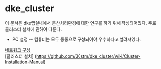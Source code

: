 dke_cluster
===========



이 문서은 dke랩실내에서 분산처리환경에 대한 연구를 하기 위해 작성되어있다.
주로 클러스터 설치에 관하여 다룬다. 

- PC 설정
-- 컴퓨터는 모두 동종으로 구성되어야 우수하다고 알려져있다.


[네트워크 구성](https://github.com/30stm/dke_cluster/wiki/network-configuration)  
[클러스터 설치] (https://github.com/30stm/dke_cluster/wiki/Cluster-Installation-Manual)